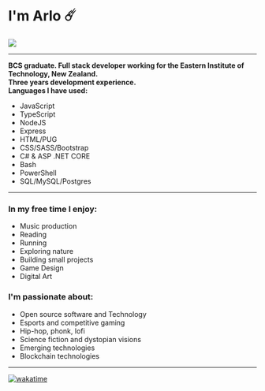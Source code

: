 # I'm Arlo ☄️

<a href="https://linkedin.com/in/arlo-wotherspoon">
  <img src="https://img.shields.io/badge/LinkedIn-blue?logo=linkedin&logoColor=white&style=for-the-badge">
</a>

---
**BCS graduate. Full stack developer working for the Eastern Institute of Technology, New Zealand.**  
**Three years development experience.**  
**Languages I have used:**

- JavaScript
- TypeScript
- NodeJS
- Express
- HTML/PUG
- CSS/SASS/Bootstrap
- C# & ASP .NET CORE
- Bash
- PowerShell
- SQL/MySQL/Postgres

---

### In my free time I enjoy:

- Music production
- Reading
- Running
- Exploring nature
- Building small projects
- Game Design
- Digital Art

### I'm passionate about:

- Open source software and Technology
- Esports and competitive gaming
- Hip-hop, phonk, lofi
- Science fiction and dystopian visions
- Emerging technologies
- Blockchain technologies

---

[![wakatime](https://wakatime.com/badge/user/4b403875-2abb-4659-950b-05b75013fac7.svg)](https://wakatime.com/@4b403875-2abb-4659-950b-05b75013fac7?style=plastic)

<!--
**20rp/20rp** is a ✨ _special_ ✨ repository because its `README.md` (this file) appears on your GitHub profile.

Here are some ideas to get you started:

- 🔭 I’m currently working on ...
- 🌱 I’m currently learning ...
- 👯 I’m looking to collaborate on ...
- 🤔 I’m looking for help with ...
- 💬 Ask me about ...
- 📫 How to reach me: ...
- 😄 Pronouns: ...
- ⚡ Fun fact: ...
-->
